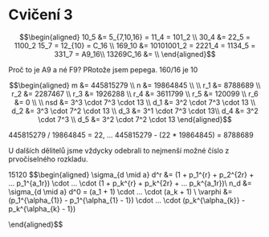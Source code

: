 # Cvičení 3

$$\begin{aligned}
    10_5 &= 5_{7,10,16} = 11_4 = 101_2 \\
    30_4 &= 22_5 = 1100_2 15_7 = 12_{10} = C_16 \\
    169_10 &= 10101001_2 = 2221_4 = 1134_5 = 331_7 = A9_16\\
    13269C_16 &= \\
\end{aligned}$$

Proč to je A9 a né F9? PRotože jsem pepega. 160/16 je 10

$$\begin{aligned}
    m &= 445815279 \\
    n &= 19864845 \\
    \\
    r_1 &= 8788689 \\
    r_2 &= 2287467 \\
    r_3 &= 1926288 \\
    r_4 &= 3611799 \\
    r_5 &= 120099 \\
    r_6 &= 0 \\
    \\
    nsd &= 3^3 \cdot 7^3 \cdot 13 \\
    d_1 &= 3^2 \cdot 7^3 \cdot 13 \\
    d_2 &= 3^3 \cdot 7^2 \cdot 13 \\
    d_3 &= 3^1 \cdot 7^3 \cdot 13\\
    d_4 &= 3^2 \cdot 7^3 \\
    d_5 &= 3^2 \cdot 7^2 \cdot 13
\end{aligned}$$

445815279 / 19864845 = 22, ...
445815279 - (22 * 19864845) = 8788689

U dalších dělitelů jsme vždycky odebrali to nejmenší možné číslo z prvočíselného rozkladu.

15120
$$\begin{aligned}
    \sigma_{d \mid a} d^r &= (1 + p_1^{r} + p_2^{2r} + ... p_1^{a_1r}) \cdot ... \cdot  (1 + p_k^{r} + p_k^{2r} + ... p_k^{a_1r})\\
    n_d &= \sigma_{d \mid a} d^0 = (a_1 + 1) \cdot ... \cdot (a_k + 1) \\
    \varphi &= (p_1^{\alpha_{1}} - p_1^{\alpha_{1} - 1}) \cdot ... \cdot (p_k^{\alpha_{k}} - p_k^{\alpha_{k} - 1})

\end{aligned}$$